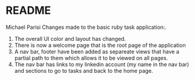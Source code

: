 # README

Michael Parisi
Changes made to the basic ruby task application:.
1. The overall UI color and layout has changed.
2. There is now a welcome page that is the root page of the application
3. A nav bar, footer have been added as separeate views that have a partial path to them which allows it to be viewed on all pages.
4. The nav bar has links to my linkedin account (my name in the nav bar) and sections to go to tasks and back to the home page. 


